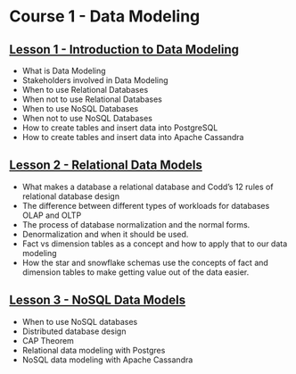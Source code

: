 # Course 1 - Data Modeling

## [Lesson 1 - Introduction to Data Modeling](Course-1-Data-Modeling/Lesson-1-Introduction-to-Data-Modeling)

-   What is Data Modeling
-   Stakeholders involved in Data Modeling
-   When to use Relational Databases
-   When not to use Relational Databases
-   When to use NoSQL Databases
-   When not to use NoSQL Databases
-   How to create tables and insert data into PostgreSQL
-   How to create tables and insert data into Apache Cassandra


## [Lesson 2 - Relational Data Models](Course-1-Data-Modeling/Lesson-2-Relational-Data-Models)

-   What makes a database a relational database and Codd’s 12 rules of relational database design
-   The difference between different types of workloads for databases OLAP and OLTP
-   The process of database normalization and the normal forms.
-   Denormalization and when it should be used.
-   Fact vs dimension tables as a concept and how to apply that to our data modeling
-   How the star and snowflake schemas use the concepts of fact and dimension tables to make getting value out of the data easier.

## [Lesson 3 - NoSQL Data Models](Course-1-Data-Modeling/Lesson-3-NoSQL-Data-Models)

-   When to use NoSQL databases
-   Distributed database design
-   CAP Theorem
-   Relational data modeling with Postgres
-   NoSQL data modeling with Apache Cassandra
